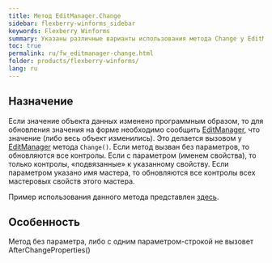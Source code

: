```yaml
---
title: Метод EditManager.Change
sidebar: flexberry-winforms_sidebar
keywords: Flexberry Winforms
summary: Указаны различные варианты использования метода Change у EditManager для обновления значений на форме при изменении объектов данных программным путём
toc: true
permalink: ru/fw_editmanager-change.html
folder: products/flexberry-winforms/
lang: ru
---
```


## Назначение

Если значение объекта данных изменено программным образом, то для обновления значения на форме необходимо сообщить [EditManager](fw_editmanager.html), что значение (либо весь объект изменились). Это делается вызовом у [EditManager](fw_editmanager.html) метода `Change()`. Если метод вызван без параметров, то обновляются все контролы. Если с параметром (именем свойства), то только контролы, «подвязанные» к указанному свойству. Если параметром указано имя мастера, то обновляются все контролы всех мастеровых свойств этого мастера.


Пример использования данного метода представлен [здесь](fo_features-dafault-value.html).

## Особенность

Метод без параметра, либо с одним параметром-строкой не вызовет AfterChangeProperties()